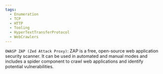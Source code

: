 ```yaml
---
tags:
  - Enumeration
  - TCP
  - HTTP
  - Tooling
  - HyperTextTransferProtocol
  - WebCrawlers
---
```


`OWASP ZAP (Zed Attack Proxy)`: ZAP is a free, open-source web application security scanner. It can be used in automated and manual modes and includes a spider component to crawl web applications and identify potential vulnerabilities.
